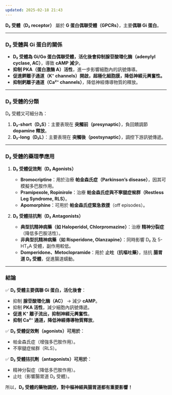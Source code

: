 ```yaml
---
updated: 2025-02-18 21:43
---
```

**D₂ 受體（D₂ receptor）** 屬於 **G 蛋白偶聯受體（GPCRs）**，主要**偶聯 Gi 蛋白**。

---

### **D₂ 受體與 Gi 蛋白的關係**

- **D₂ 受體為 Gi/Go 蛋白偶聯受體，活化後會抑制腺苷酸環化酶（adenylyl cyclase, AC）**，導致 **cAMP 減少**。
- **抑制 PKA（蛋白激酶 A）活性**，進一步影響細胞內的訊號傳導。
- **促進鉀離子通道（K⁺ channels）開啟，超極化細胞膜，降低神經元興奮性。**
- **抑制鈣離子通道（Ca²⁺ channels）**，降低神經傳導物質的釋放。

---

### **D₂ 受體的分類**

D₂ 受體又可細分為：

1. **D₂-short（D₂S）**：主要表現在 **突觸前（presynaptic）**，負回饋調節 **dopamine 釋放**。
2. **D₂-long（D₂L）**：主要表現在 **突觸後（postsynaptic）**，調控下游訊號傳遞。

---

### **D₂ 受體的藥理學應用**

1. **D₂ 受體促效劑（D₂ Agonists）**
    
    - **Bromocriptine**：用於治療 **帕金森氏症（Parkinson’s disease）**，因其可模擬多巴胺作用。
    - **Pramipexole, Ropinirole**：治療 **帕金森氏症與不寧腿症候群（Restless Leg Syndrome, RLS）**。
    - **Apomorphine**：可用於 **帕金森氏症緊急救援**（off episodes）。
2. **D₂ 受體拮抗劑（D₂ Antagonists）**
    
    - **典型抗精神病藥（如 Haloperidol, Chlorpromazine）**：治療 **精神分裂症**（降低多巴胺活性）。
    - **非典型抗精神病藥（如 Risperidone, Olanzapine）**：同時影響 D₂ 及 5-HT₂A 受體，副作用較低。
    - **Domperidone、Metoclopramide**：用於 **止吐（抗嘔吐藥）**，拮抗 **腸胃道 D₂ 受體**，促進腸道蠕動。

---

### **結論**

✅ **D₂ 受體主要偶聯 Gi 蛋白，活化後會**：

- 抑制 **腺苷酸環化酶（AC）** → 減少 **cAMP**。
- 抑制 **PKA 活性**，減少細胞內訊號傳遞。
- **促進 K⁺ 離子流出，抑制神經元興奮性**。
- **抑制 Ca²⁺ 通道，降低神經傳導物質釋放**。

✅ **D₂ 受體促效劑（agonists）可用於**：

- 帕金森氏症（增強多巴胺作用）。
- 不寧腿症候群（RLS）。

✅ **D₂ 受體拮抗劑（antagonists）可用於**：

- 精神分裂症（降低多巴胺作用）。
- 止吐（影響腸胃道 D₂ 受體）。

所以，**D₂ 受體的藥物調控，對中樞神經與腸胃道都有重要影響！**